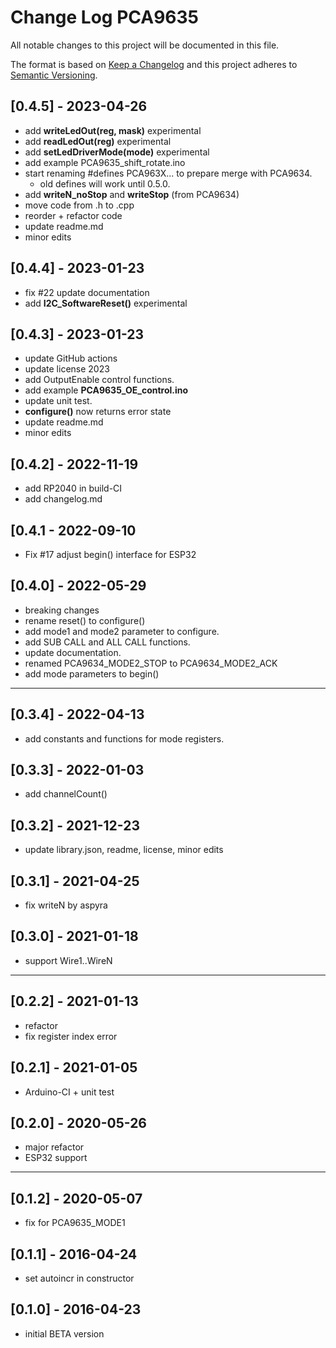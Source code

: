 # Change Log PCA9635

All notable changes to this project will be documented in this file.

The format is based on [Keep a Changelog](http://keepachangelog.com/)
and this project adheres to [Semantic Versioning](http://semver.org/).


## [0.4.5] - 2023-04-26
- add **writeLedOut(reg, mask)** experimental
- add **readLedOut(reg)** experimental
- add **setLedDriverMode(mode)** experimental
- add example PCA9635_shift_rotate.ino
- start renaming #defines PCA963X... to prepare merge with PCA9634.
  - old defines will work until 0.5.0.
- add **writeN_noStop** and **writeStop** (from PCA9634)
- move code from .h to .cpp
- reorder + refactor code
- update readme.md
- minor edits


## [0.4.4] - 2023-01-23
- fix #22 update documentation
- add **I2C_SoftwareReset()** experimental

## [0.4.3] - 2023-01-23
- update GitHub actions
- update license 2023
- add OutputEnable control functions.
- add example **PCA9635_OE_control.ino**
- update unit test.
- **configure()** now returns error state
- update readme.md
- minor edits

## [0.4.2] - 2022-11-19
- add RP2040 in build-CI
- add changelog.md

## [0.4.1 - 2022-09-10
- Fix #17 adjust begin() interface for ESP32

## [0.4.0] - 2022-05-29
- breaking changes
- rename reset() to configure()
- add mode1 and mode2 parameter to configure.
- add SUB CALL and ALL CALL functions.
- update documentation.
- renamed PCA9634_MODE2_STOP to PCA9634_MODE2_ACK
- add mode parameters to begin()

----

## [0.3.4] - 2022-04-13
- add constants and functions for mode registers.

## [0.3.3] - 2022-01-03
- add channelCount()

## [0.3.2] - 2021-12-23
- update library.json, readme, license, minor edits

## [0.3.1] - 2021-04-25
- fix writeN by aspyra

## [0.3.0] - 2021-01-18
- support Wire1..WireN

----

## [0.2.2] - 2021-01-13
- refactor
- fix register index error

## [0.2.1] - 2021-01-05
- Arduino-CI + unit test

## [0.2.0] - 2020-05-26
- major refactor
- ESP32 support

----

## [0.1.2] - 2020-05-07
- fix for PCA9635_MODE1

## [0.1.1] - 2016-04-24
- set autoincr in constructor

## [0.1.0] - 2016-04-23
- initial BETA version


